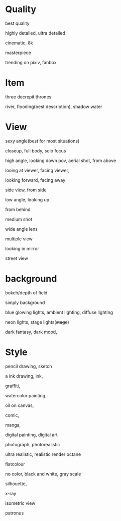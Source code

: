 # Quality

best quality

highly detailed, ultra detailed

cinematic, 8k

masterpiece

trending on pixiv, fanbox

# Item

three decrepit thrones

river, flooding(best description), shadow water

# View

sexy angle(best for most situations)

closeup, full body, solo focus

high angle, looking down pov, aerial shot, from above

looing at viewer, facing viewer, 

looking forward, facing away

side view, from side

low angle, looking up

from behind

medium shot

wide angle lens

multiple view

looking in mirror

street view

# background

bokeh/depth of field

simply background


blue glowing lights, ambient lighting, diffuse lighting

neon lights, stage lights(~~stage~~)

dark fantasy, dark mood, 

# Style

pencil drawing, sketch

a ink drawing, ink, 

graffiti, 

watercolor painting, 

oil on canvas,

comic, 

manga,

digital painting, digital art

photograph, photorealistic

ultra realistic, realistic render octane

flatcolour

no color, black and white, gray scale

silhouette, 

x-ray

isometric view

patronus
